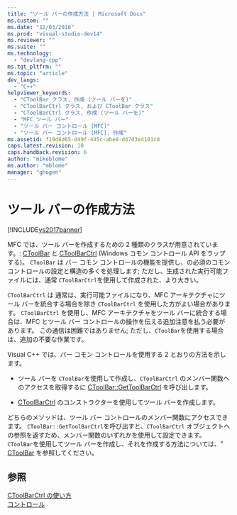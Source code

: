 ```yaml
---
title: "ツール バーの作成方法 | Microsoft Docs"
ms.custom: ""
ms.date: "12/03/2016"
ms.prod: "visual-studio-dev14"
ms.reviewer: ""
ms.suite: ""
ms.technology: 
  - "devlang-cpp"
ms.tgt_pltfrm: ""
ms.topic: "article"
dev_langs: 
  - "C++"
helpviewer_keywords: 
  - "CToolBar クラス, 作成 (ツール バーを)"
  - "CToolBarCtrl クラス, および CToolBar クラス"
  - "CToolBarCtrl クラス, 作成 (ツール バーを)"
  - "MFC ツール バー"
  - "ツール バー コントロール [MFC]"
  - "ツール バー コントロール [MFC], 作成"
ms.assetid: f19d8d65-d49f-445c-abe8-d47d3e4101c8
caps.latest.revision: 10
caps.handback.revision: 6
author: "mikeblome"
ms.author: "mblome"
manager: "ghogen"
---
```

# ツール バーの作成方法
[!INCLUDE[vs2017banner](../assembler/inline/includes/vs2017banner.md)]

MFC では、ツール バーを作成するための 2 種類のクラスが用意されています。: [CToolBar](../mfc/reference/ctoolbar-class.md) と [CToolBarCtrl](../mfc/reference/ctoolbarctrl-class.md) \(Windows コモン コントロール API をラップする\)。  `CToolBar` は バー コモン コントロールの機能を提供し、の必須のコモン コントロールの設定と構造の多くを処理します; ただし、生成された実行可能ファイルには、通常 `CToolBarCtrl`を使用して作成された、より大きい。  
  
 `CToolBarCtrl` は 通常は、実行可能ファイルになり、MFC アーキテクチャにツール バーを統合する場合を除き `CToolBarCtrl` を使用した方がよい場合があります。  `CToolBarCtrl` を使用し、MFC アーキテクチャをツール バーに統合する場合は、MFC とツール バー コントロールの操作を伝える追加注意を払う必要があります。  この通信は困難ではありません; ただし、`CToolBar`を使用する場合は、追加の不要な作業です。  
  
 Visual C\+\+ では、バー コモン コントロールを使用する 2 とおりの方法を示します。  
  
-   ツール バーを `CToolBar`を使用して作成し、`CToolBarCtrl` のメンバー関数へのアクセスを取得するに [CToolBar::GetToolBarCtrl](../Topic/CToolBar::GetToolBarCtrl.md) を呼び出します。  
  
-   [CToolBarCtrl](../mfc/reference/ctoolbarctrl-class.md) のコンストラクターを使用してツール バーを作成します。  
  
 どちらのメソッドは、ツール バー コントロールのメンバー関数にアクセスできます。  `CToolBar::GetToolBarCtrl`を呼び出すと、`CToolBarCtrl` オブジェクトへの参照を返すため、メンバー関数のいずれかを使用して設定できます。  `CToolBar`を使用してツール バーを作成し、それを作成する方法については、" [CToolBar](../mfc/reference/ctoolbar-class.md) を参照してください。  
  
## 参照  
 [CToolBarCtrl の使い方](../mfc/using-ctoolbarctrl.md)   
 [コントロール](../mfc/controls-mfc.md)
